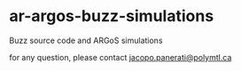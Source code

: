 # ar-argos-buzz-simulations
Buzz source code and ARGoS simulations

for any question, please contact jacopo.panerati@polymtl.ca
